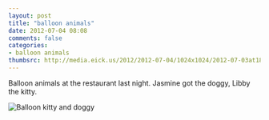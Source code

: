 ```yaml
---
layout: post
title: "balloon animals"
date: 2012-07-04 08:08
comments: false
categories: 
- balloon animals
thumbsrc: http://media.eick.us/2012/2012-07-04/1024x1024/2012-07-03at18.36.07.jpg
---
```

Balloon animals at the restaurant last night.  Jasmine got the doggy, Libby the kitty.

![Balloon kitty and doggy](http://media.eick.us/media/photographs/2012/2012-07-04/2012-07-03at18.36.07.jpg)

